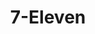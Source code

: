 ---
title: "7-Eleven"
url: /tacloban-city/7-eleven-picas-san-jose-dzr-airport-road/
shop: convenience
---